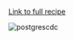 [Link to full recipe](https://www.striim.com/tutorial/stream-data-from-postgresql-to-google-bigquery-with-striim-cloud-part-2/)

![postgrescdc](https://user-images.githubusercontent.com/108305135/176251668-4d377286-b3ac-4a58-8d46-81772b0b849b.png)
